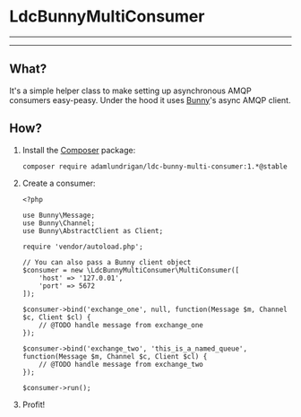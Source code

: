 LdcBunnyMultiConsumer
=============

---
---

## What?

It's a simple helper class to make setting up asynchronous AMQP consumers easy-peasy.  Under the hood it uses [Bunny](https://github.com/jakubkulhan/bunny)'s async AMQP client.

## How?

1. Install the [Composer](https://getcomposer.org/) package:

    ```
    composer require adamlundrigan/ldc-bunny-multi-consumer:1.*@stable
    ```

2. Create a consumer:
    
    ```
    <?php
    
    use Bunny\Message;
    use Bunny\Channel;
    use Bunny\AbstractClient as Client;
    
    require 'vendor/autoload.php';
    
    // You can also pass a Bunny client object
    $consumer = new \LdcBunnyMultiConsumer\MultiConsumer([
        'host' => '127.0.01',
        'port' => 5672
    ]);
    
    $consumer->bind('exchange_one', null, function(Message $m, Channel $c, Client $cl) {
        // @TODO handle message from exchange_one
    });
    
    $consumer->bind('exchange_two', 'this_is_a_named_queue', function(Message $m, Channel $c, Client $cl) {
        // @TODO handle message from exchange_two
    });
    
    $consumer->run();
    ```

3. Profit!

